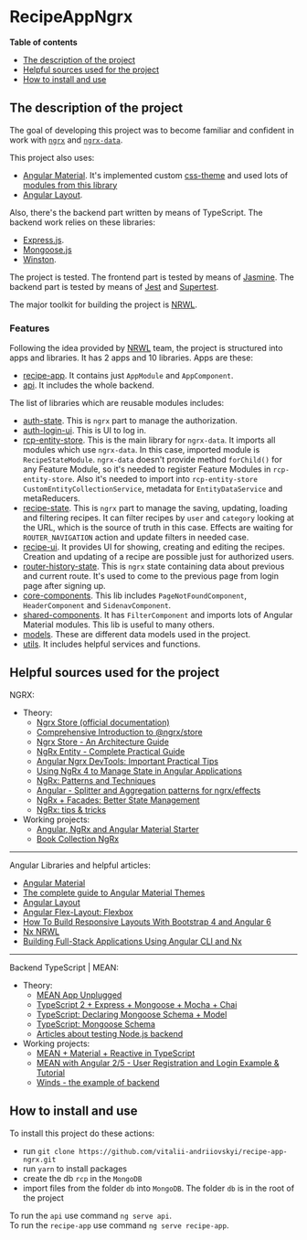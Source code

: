# RecipeAppNgrx

__Table of contents__
* [The description of the project](#the-description-of-the-project)
* [Helpful sources used for the project](#helpful-sources-used-for-the-project)
* [How to install and use](#how-to-install-and-use)

## The description of the project

The goal of developing this project was to become familiar and confident in work with [`ngrx`](https://ngrx.io/) and [`ngrx-data`](https://github.com/johnpapa/angular-ngrx-data).

This project also uses: 
* [Angular Material](https://material.angular.io/). It's implemented custom [css-theme](./apps/recipe-app/src/recipe-theme.scss) and used lots of [modules from this library](./libs/shared-components/src/lib/shared-components.module.ts)
* [Angular Layout](https://github.com/angular/flex-layout/wiki).

Also, there's the backend part written by means of TypeScript. The backend work relies on these libraries:
* [Express.js](https://expressjs.com/).
* [Mongoose.js](https://mongoosejs.com/) 
* [Winston](https://github.com/winstonjs/winston#readme).

The project is tested. The frontend part is tested by means of [Jasmine](https://jasmine.github.io/). The backend part is tested by means of [Jest](https://jestjs.io/) and [Supertest](https://github.com/visionmedia/supertest).

The major toolkit for building the project is [NRWL](https://nrwl.io/). 

### Features

Following the idea provided by [NRWL](https://nrwl.io/) team, the project is structured into apps and libraries. 
It has 2 apps and 10 libraries. Apps are these:
* [recipe-app](./apps/recipe-app/). It contains just `AppModule` and `AppComponent`.
* [api](./apps/api/). It includes the whole backend.

The list of libraries which are reusable modules includes: 
* [auth-state](./libs/auth/state/src). This is `ngrx` part to manage the authorization.
* [auth-login-ui](./libs/auth/state/src). This is UI to log in. 
* [rcp-entity-store](./libs/rcp-entity-store/src). This is the main library for `ngrx-data`. It imports all modules which use `ngrx-data`. In this case, imported module is `RecipeStateModule`. `ngrx-data` doesn't provide method `forChild()` for any Feature Module, so it's needed to register Feature Modules in `rcp-entity-store`. Also it's needed to import into `rcp-entity-store` `CustomEntityCollectionService`, metadata for `EntityDataService` and metaReducers.
* [recipe-state](./libs/recipe/state/src). This is `ngrx` part to manage the saving, updating, loading and filtering recipes. It can filter recipes by `user` and `category` looking at the URL, which is the source of truth in this case. Effects are waiting for `ROUTER_NAVIGATION` action and update filters in needed case. 
* [recipe-ui](./libs/recipe/ui/src). It provides UI for showing, creating and editing the recipes. Creation and updating of a recipe are possible just for authorized users. 
* [router-history-state](./libs/router-history-state/src). This is `ngrx` state containing data about previous and current route. It's used to come to the previous page from login page after signing up. 
* [core-components](./libs/core-components/src). This lib includes `PageNotFoundComponent`, `HeaderComponent` and `SidenavComponent`. 
* [shared-components](./libs/shared-components/src). It has `FilterComponent` and imports lots of Angular Material modules. This lib is useful to many others.
* [models](./libs/models/src). These are different data models used in the project.
* [utils](./libs/utils/src). It includes helpful services and functions.

## Helpful sources used for the project

NGRX:
* Theory:
  - [Ngrx Store (official documentation)](https://ngrx.io/guide/store)
  - [Comprehensive Introduction to @ngrx/store](https://gist.github.com/btroncone/a6e4347326749f938510)
  - [Ngrx Store - An Architecture Guide](https://blog.angular-university.io/angular-ngrx-store-and-effects-crash-course/)
  - [NgRx Entity - Complete Practical Guide](https://blog.angular-university.io/ngrx-entity/)
  - [Angular Ngrx DevTools: Important Practical Tips](https://blog.angular-university.io/angular-ngrx-devtools/)
  - [Using NgRx 4 to Manage State in Angular Applications](https://blog.nrwl.io/using-ngrx-4-to-manage-state-in-angular-applications-64e7a1f84b7b)
  - [NgRx: Patterns and Techniques](https://blog.nrwl.io/ngrx-patterns-and-techniques-f46126e2b1e5)
  - [Angular - Splitter and Aggregation patterns for ngrx/effects](https://medium.com/default-to-open/angular-splitter-and-aggregation-patterns-for-ngrx-effects-c6f2908edf26)
  - [NgRx + Facades: Better State Management](https://medium.com/@thomasburleson_11450/ngrx-facades-better-state-management-82a04b9a1e39)
  - [NgRx: tips & tricks](https://blog.angularindepth.com/ngrx-tips-tricks-69feb20a42a7)
* Working projects:
  - [Angular, NgRx and Angular Material Starter](https://github.com/tomastrajan/angular-ngrx-material-starter)
  - [Book Collection NgRx](https://stackblitz.com/github/ngrx/platform/tree/61cbfe537f9df8cef3dd4a6ee0b8f483e49653f4)

___
Angular Libraries and helpful articles:
* [Angular Material](https://material.angular.io/)
* [The complete guide to Angular Material Themes](https://medium.com/@tomastrajan/the-complete-guide-to-angular-material-themes-4d165a9d24d1)
* [Angular Layout](https://github.com/angular/flex-layout/wiki)
* [Angular Flex-Layout: Flexbox](https://blog.angularindepth.com/angular-flex-layout-flexbox-and-grid-layout-for-angular-component-6e7c24457b63)
* [How To Build Responsive Layouts With Bootstrap 4 and Angular 6](https://medium.com/@tomastrajan/how-to-build-responsive-layouts-with-bootstrap-4-and-angular-6-cfbb108d797b)
* [Nx NRWL](https://nx.dev/getting-started/getting-started/)
* [Building Full-Stack Applications Using Angular CLI and Nx](https://blog.nrwl.io/building-full-stack-applications-using-angular-cli-and-nx-5eff205248f1)

___
Backend TypeScript | MEAN:
* Theory:
  - [MEAN App Unplugged](https://brianflove.com/2017/07/16/mean-app-unplugged/)
  - [TypeScript 2 + Express + Mongoose + Mocha + Chai](https://brianflove.com/2016/11/11/typescript-2-express-mongoose-mocha-chai/)
  - [TypeScript: Declaring Mongoose Schema + Model](https://brianflove.com/2016/10/04/typescript-declaring-mongoose-schema-model/)
  - [TypeScript: Mongoose Schema](https://github.com/DefinitelyTyped/DefinitelyTyped/tree/master/types/mongoose)
  - [Articles about testing Node.js backend](http://www.albertgao.xyz/tags/jest/)
* Working projects:
  - [MEAN + Material + Reactive in TypeScript](https://github.com/blove/mean-material-reactive/tree/initial-app/server)
  - [MEAN with Angular 2/5 - User Registration and Login Example & Tutorial](http://jasonwatmore.com/post/2017/02/22/mean-with-angular-2-user-registration-and-login-example-tutorial)
  - [Winds - the example of backend](https://github.com/GetStream/Winds/tree/master/api/src)

## How to install and use

To install this project do these actions:
- run `git clone https://github.com/vitalii-andriiovskyi/recipe-app-ngrx.git`
- run `yarn` to install packages
- create the db `rcp` in the `MongoDB`
- import files from the folder `db` into `MongoDB`. The folder `db` is in the root of the project

To run the `api` use command `ng serve api`.  
To run the `recipe-app` use command `ng serve recipe-app`.
